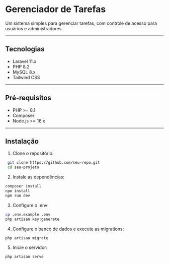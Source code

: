 # Gerenciador de Tarefas

Um sistema simples para gerenciar tarefas, com controle de acesso para usuários e administradores.

---

## Tecnologias

- Laravel 11.x
- PHP 8.2
- MySQL 8.x
- Tailwind CSS

---

## Pré-requisitos

- PHP >= 8.1
- Composer
- Node.js >= 16.x

---
## Instalação

1. Clone o repositório:
  ```bash
   git clone https://github.com/seu-repo.git
   cd seu-projeto
```
2. Instale as dependências:

  ```bash
composer install
npm install
npm run dev
```

3. Configure o .env:

  ```bash
cp .env.example .env
php artisan key:generate
```

4. Configure o banco de dados e execute as migrations:

  ```bash
php artisan migrate
```

5. Inicie o servidor:

  ```bash
php artisan serve
```
